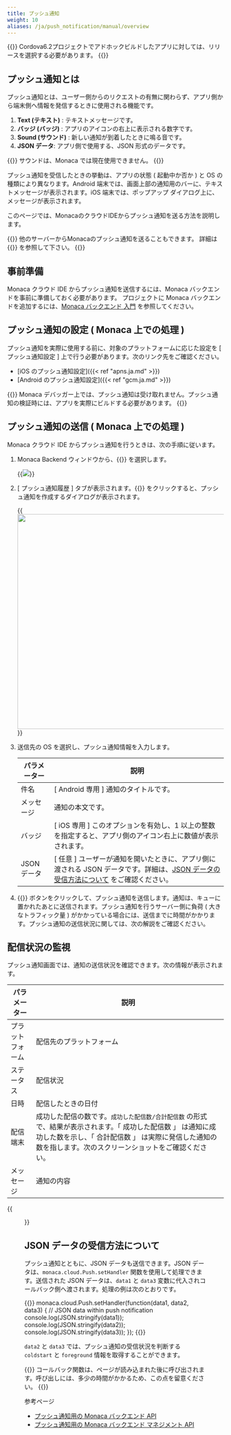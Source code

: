 ```yaml
---
title: プッシュ通知
weight: 10
aliases: /ja/push_notification/manual/overview
---
```


{{<note>}}
    Cordova6.2プロジェクトでアドホックビルドしたアプリに対しては、リリースを選択する必要があります。
{{</note>}}

## プッシュ通知とは

プッシュ通知とは、ユーザー側からのリクエストの有無に関わらず、アプリ側から端末側へ情報を発信するときに使用される機能です。

1.  **Text (テキスト)** : テキストメッセージです。
2.  **バッジ (バッジ)** : アプリのアイコンの右上に表示される数字です。
3.  **Sound (サウンド)** : 新しい通知が到着したときに鳴る音です。
4.  **JSON データ**: アプリ側で使用する、JSON 形式のデータです。

{{<note>}}
サウンドは、Monaca では現在使用できません。
{{</note>}}

プッシュ通知を受信したときの挙動は、アプリの状態 ( 起動中か否か ) と OS
の種類により異なります。Android
端末では、画面上部の通知用のバーに、テキストメッセージが表示されます。iOS
端末では、ポップアップ ダイアログ上に、メッセージが表示されます。

このページでは、MonacaのクラウドIDEからプッシュ通知を送る方法を説明します。

{{<note>}}
他のサーバーからMonacaのプッシュ通知を送ることもできます。 詳細は {{<link title="バックエンド マネジメント API" href="/en/reference/monaca_api/cloud_management/">}} を参照して下さい。
{{</note>}}

## 事前準備

Monaca クラウド IDE からプッシュ通知を送信するには、Monaca バックエンドを事前に準備しておく必要があります。 プロジェクトに Monaca バックエンドを追加するには、[Monaca バックエンド 入門](../../backend/new_backend/getting_started/) を参照してください。


## プッシュ通知の設定 ( Monaca 上での処理 )

プッシュ通知を実際に使用する前に、対象のプラットフォームに応じた設定を
\[ プッシュ通知設定 \]
上で行う必要があります。次のリンク先をご確認ください。

- [iOS のプッシュ通知設定]({{< ref "apns.ja.md" >}})
- [Android のプッシュ通知設定]({{< ref "gcm.ja.md" >}})

{{<note>}}
Monaca デバッガー上では、プッシュ通知は受け取れません。プッシュ通知の検証時には、アプリを実際にビルドする必要があります。
{{</note>}}

## プッシュ通知の送信 ( Monaca 上での処理 )

Monaca クラウド IDE からプッシュ通知を行うときは、次の手順に従います。

1.  Monaca Backend ウィンドウから、{{<guilabel name="プッシュ通知">}} を選択します。

    {{<img src="/images/backend/overview/push_notification.png">}}

2.  [ プッシュ通知履歴 ] タブが表示されます。{{<guilabel name="アプリ宛に作成">}} をクリックすると、プッシュ通知を作成するダイアログが表示されます。

    {{<img src="/images/backend/overview/push_dialog.png" width="500">}}

3.  送信先の OS を選択し、プッシュ通知情報を入力します。

    | パラメーター | 説明 |
    |------------|-----|
    | 件名 | [ Android 専用 ] 通知のタイトルです。 |
    | メッセージ | 通知の本文です。 |
    | バッジ | [ iOS 専用 ] このオプションを有効し、1 以上の整数を指定すると、アプリ側のアイコン右上に数値が表示されます。| 
    | JSON データ | [ 任意 ] ユーザーが通知を開いたときに、アプリ側に渡される JSON データです。詳細は、[JSON データの受信方法について](#json-データの受信方法について) をご確認ください。|

4.  {{<guilabel name="追加する">}} ボタンをクリックして、プッシュ通知を送信します。通知は、キューに置かれたあとに送信されます。プッシュ通知を行うサーバー側に負荷 ( 大きなトラフィック量 ) がかかっている場合には、送信までに時間がかかります。プッシュ通知の送信状況に関しては、次の解説をご確認ください。

## 配信状況の監視

プッシュ通知画面では、通知の送信状況を確認できます。次の情報が表示されます。

| パラメーター | 説明 |
|------------|-----|
| プラットフォーム | 配信先のプラットフォーム |
| ステータス | 配信状況 |
| 日時 | 配信したときの日付 |
| 配信端末 | 成功した配信の数です。`成功した配信数/合計配信数` の形式で、結果が表示されます。「 成功した配信数 」 は通知に成功した数を示し、「 合計配信数 」 は実際に発信した通知の数を指します。次のスクリーンショットをご確認ください。|
| メッセージ | 通知の内容 |

{{<figure src="/images/backend/overview/3.png">}}

## JSON データの受信方法について

プッシュ通知とともに、JSON データも送信できます。JSON
データは、`monaca.cloud.Push.setHandler`
関数を使用して処理できます。送信された JSON データは、`data1` と `data3`
変数に代入されコールバック側へ渡されます。処理の例は次のとおりです。

{{<highlight javascript>}}
monaca.cloud.Push.setHandler(function(data1, data2, data3) {
  // JSON data within push notification
  console.log(JSON.stringify(data1));
  console.log(JSON.stringify(data2));
  console.log(JSON.stringify(data3));
});
{{</highlight>}}

`data2` と `data3` では、プッシュ通知の受信状況を判断する `coldstart` と `foreground` 情報を取得することができます。

{{<note>}}
コールバック関数は、ページが読み込まれた後に呼び出されます。呼び出しには、多少の時間がかかるため、この点を留意ください。
{{</note>}}

参考ページ

- [プッシュ通知用の Monaca バックエンド API](/ja/reference/monaca_api/cloud/push)
- [プッシュ通知用の Monaca バックエンド マネジメント API](/ja/reference/monaca_api/cloud_management/push)

